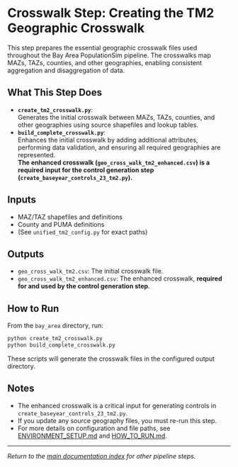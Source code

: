 # Crosswalk Step: Creating the TM2 Geographic Crosswalk

This step prepares the essential geographic crosswalk files used throughout the Bay Area PopulationSim pipeline. The crosswalks map MAZs, TAZs, counties, and other geographies, enabling consistent aggregation and disaggregation of data.

## What This Step Does

- **`create_tm2_crosswalk.py`**:  
  Generates the initial crosswalk between MAZs, TAZs, counties, and other geographies using source shapefiles and lookup tables.
- **`build_complete_crosswalk.py`**:  
  Enhances the initial crosswalk by adding additional attributes, performing data validation, and ensuring all required geographies are represented.  
  **The enhanced crosswalk (`geo_cross_walk_tm2_enhanced.csv`) is a required input for the control generation step (`create_baseyear_controls_23_tm2.py`).**

## Inputs

- MAZ/TAZ shapefiles and definitions
- County and PUMA definitions
- (See `unified_tm2_config.py` for exact paths)

## Outputs

- `geo_cross_walk_tm2.csv`: The initial crosswalk file.
- `geo_cross_walk_tm2_enhanced.csv`: The enhanced crosswalk, **required for and used by the control generation step**.

## How to Run

From the `bay_area` directory, run:

```sh
python create_tm2_crosswalk.py
python build_complete_crosswalk.py
```

These scripts will generate the crosswalk files in the configured output directory.

## Notes

- The enhanced crosswalk is a critical input for generating controls in `create_baseyear_controls_23_tm2.py`.
- If you update any source geography files, you must re-run this step.
- For more details on configuration and file paths, see [ENVIRONMENT_SETUP.md](ENVIRONMENT_SETUP.md) and [HOW_TO_RUN.md](HOW_TO_RUN.md).

---

*Return to the [main documentation index](README.md) for other pipeline steps.*